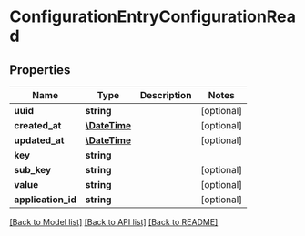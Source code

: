 # ConfigurationEntryConfigurationRead

## Properties
Name | Type | Description | Notes
------------ | ------------- | ------------- | -------------
**uuid** | **string** |  | [optional] 
**created_at** | [**\DateTime**](\DateTime.md) |  | [optional] 
**updated_at** | [**\DateTime**](\DateTime.md) |  | [optional] 
**key** | **string** |  | 
**sub_key** | **string** |  | [optional] 
**value** | **string** |  | [optional] 
**application_id** | **string** |  | [optional] 

[[Back to Model list]](../../README.md#documentation-for-models) [[Back to API list]](../../README.md#documentation-for-api-endpoints) [[Back to README]](../../README.md)

